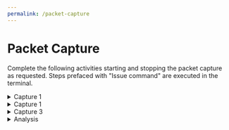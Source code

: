 ```yaml
---
permalink: /packet-capture
---
```


# Packet Capture

Complete the following activities starting and stopping the packet capture as requested. Steps prefaced with "Issue command" are executed in the terminal.

<details>
    <summary>Capture 1</summary>
    
    1. Issue command:
       - Windows from Administrator Powershell: `Remove-NetNeighbor *`
       - Linux: `sudo ip neigh flush all`
       - MacOS: `sudo arp -a -d`
    2. Start Capture
    3. Issue command:
       - Windows from Administrator CMD: `ping -n 5 www.google.ca`
       - Windows from Administrator Powershell: `Test-Connection -Count 5 www.google.ca`
       - Linux: `ping -c 5 www.google.ca`
       - MacOS: `ping -c 5 www.google.ca`
       - Stop Capture
    4. Save as **Capture1.pcap**

</details>

<details>
    <summary>Capture 1</summary>
    
    1. Clear the cache from firefox / chrome / edge (`<ctrl><shift><delete>`)
    2. Start capture
    3. Using a web browser visit `http://www.undeadly.org`
    4. Stop Capture
    Save as **Capture2.pcap**

</details>

<details>
    <summary>Capture 3</summary>
    
    1. Start capture
    2. Issue command:
       - Windows from Administrator Powershell: `ipconfig /renew`
       - Linux: `sudo dhclient -r -pf /var/run/dhclient-em1.pid`
       - Stop capture
    3. Save as **Capture3.pcap**
   
</details>

<details>
    <summary>Analysis</summary>
    
    Reload each of the previous captures and filter to list only the protocol you are looking for, e.g. put arp in the filter box

    Apply this filter by selecting apply.

    Based on the filtered output above, draw up a three-column table in Microsoft Excel (or equivalent) containing the name, description and, position within the OSI Model of each of the following protocols:

    * DHCP (bootp)
    * ARP
    * DNS
    * Ethernet
    * HTTP
    * ICMP
    * IP
    * TCP
    * TLSv2 (SSL)

</details>